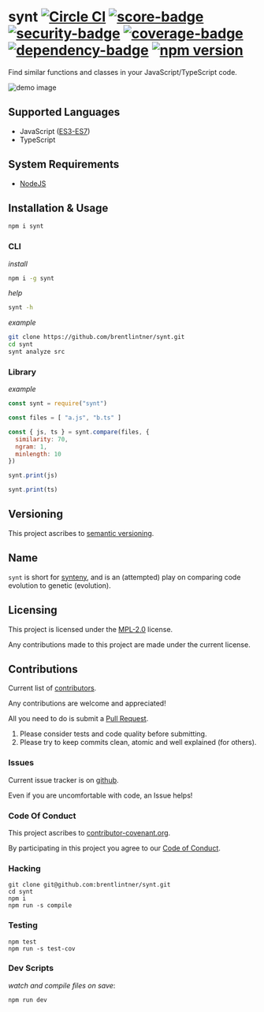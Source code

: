 # synt [![Circle CI](https://circleci.com/gh/brentlintner/synt.svg?style=shield)](https://circleci.com/gh/brentlintner/synt) [![score-badge](https://vile.io/api/v0/projects/synt/badges/score?token=USryyHar5xQs7cBjNUdZ)](https://vile.io/~brentlintner/synt) [![security-badge](https://vile.io/api/v0/projects/synt/badges/security?token=USryyHar5xQs7cBjNUdZ)](https://vile.io/~brentlintner/synt) [![coverage-badge](https://vile.io/api/v0/projects/synt/badges/coverage?token=USryyHar5xQs7cBjNUdZ)](https://vile.io/~brentlintner/synt) [![dependency-badge](https://vile.io/api/v0/projects/synt/badges/dependency?token=USryyHar5xQs7cBjNUdZ)](https://vile.io/~brentlintner/synt) [![npm version](https://badge.fury.io/js/synt.svg)](https://badge.fury.io/js/synt)

Find similar functions and classes in your JavaScript/TypeScript code.

![demo image](https://user-images.githubusercontent.com/93340/26853130-c50f2724-4ade-11e7-905e-6923af2a759d.png)

## Supported Languages

* JavaScript ([ES3-ES7](https://github.com/jquery/esprima#features))
* TypeScript

## System Requirements

* [NodeJS](http://nodejs.org)

## Installation & Usage

```sh
npm i synt
```

### CLI

*install*

```sh
npm i -g synt
```

*help*

```sh
synt -h
```

*example*

```sh
git clone https://github.com/brentlintner/synt.git
cd synt
synt analyze src
```

### Library

*example*

```javascript
const synt = require("synt")

const files = [ "a.js", "b.ts" ]

const { js, ts } = synt.compare(files, {
  similarity: 70,
  ngram: 1,
  minlength: 10
})

synt.print(js)

synt.print(ts)
```

## Versioning

This project ascribes to [semantic versioning](http://semver.org).

## Name

`synt` is short for [synteny](http://en.wikipedia.org/wiki/Synteny), and is
an (attempted) play on comparing code evolution to genetic (evolution).

## Licensing

This project is licensed under the [MPL-2.0](LICENSE) license.

Any contributions made to this project are made under the current license.

## Contributions

Current list of [contributors](https://github.com/brentlintner/synt/graphs/contributors).

Any contributions are welcome and appreciated!

All you need to do is submit a [Pull Request](https://github.com/brentlintner/synt/pulls).

1. Please consider tests and code quality before submitting.
2. Please try to keep commits clean, atomic and well explained (for others).

### Issues

Current issue tracker is on [github](https://github.com/brentlintner/synt/issues).

Even if you are uncomfortable with code, an Issue helps!

### Code Of Conduct

This project ascribes to [contributor-covenant.org](http://contributor-covenant.org).

By participating in this project you agree to our [Code of Conduct](CODE_OF_CONDUCT.md).

### Hacking

    git clone git@github.com:brentlintner/synt.git
    cd synt
    npm i
    npm run -s compile

### Testing

    npm test
    npm run -s test-cov

### Dev Scripts

*watch and compile files on save*:

    npm run dev
